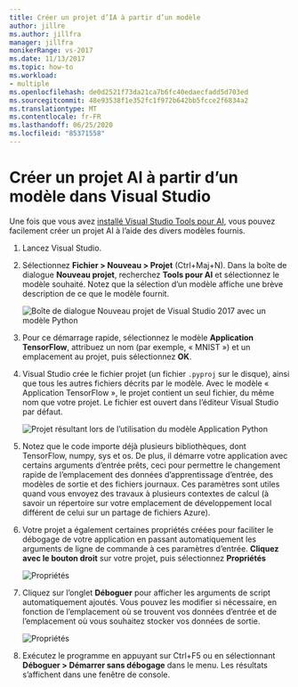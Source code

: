 ```yaml
---
title: Créer un projet d’IA à partir d’un modèle
author: jillre
ms.author: jillfra
manager: jillfra
monikerRange: vs-2017
ms.date: 11/13/2017
ms.topic: how-to
ms.workload:
- multiple
ms.openlocfilehash: de0d2521f73da21ca7b6fc40edaecfadd5d703ed
ms.sourcegitcommit: 48e93538f1e352fc1f972b642bb5fcce2f6834a2
ms.translationtype: MT
ms.contentlocale: fr-FR
ms.lasthandoff: 06/25/2020
ms.locfileid: "85371558"
---
```

# <a name="create-an-ai-project-from-a-template-in-visual-studio"></a>Créer un projet AI à partir d’un modèle dans Visual Studio

Une fois que vous avez [installé Visual Studio Tools pour AI](installation.md), vous pouvez facilement créer un projet AI à l’aide des divers modèles fournis.

1. Lancez Visual Studio.

2. Sélectionnez **Fichier > Nouveau > Projet** (Ctrl+Maj+N). Dans la boîte de dialogue **Nouveau projet**, recherchez **Tools pour AI** et sélectionnez le modèle souhaité. Notez que la sélection d’un modèle affiche une brève description de ce que le modèle fournit.

    ![Boîte de dialogue Nouveau projet de Visual Studio 2017 avec un modèle Python](media/create-project/new-ai-project.png)

3. Pour ce démarrage rapide, sélectionnez le modèle **Application TensorFlow**, attribuez un nom (par exemple, « MNIST ») et un emplacement au projet, puis sélectionnez **OK**.

4. Visual Studio crée le fichier projet (un fichier `.pyproj` sur le disque), ainsi que tous les autres fichiers décrits par le modèle. Avec le modèle « Application TensorFlow », le projet contient un seul fichier, du même nom que votre projet. Le fichier est ouvert dans l’éditeur Visual Studio par défaut.

    ![Projet résultant lors de l’utilisation du modèle Application Python](media/create-project/new-tensorflowapp.png)

5. Notez que le code importe déjà plusieurs bibliothèques, dont TensorFlow, numpy, sys et os. De plus, il démarre votre application avec certains arguments d’entrée prêts, ceci pour permettre le changement rapide de l’emplacement des données d’apprentissage d’entrée, des modèles de sortie et des fichiers journaux. Ces paramètres sont utiles quand vous envoyez des travaux à plusieurs contextes de calcul (à savoir un répertoire sur votre emplacement de développement local différent de celui sur un partage de fichiers Azure).

6. Votre projet a également certaines propriétés créées pour faciliter le débogage de votre application en passant automatiquement les arguments de ligne de commande à ces paramètres d’entrée. **Cliquez avec le bouton droit** sur votre projet, puis sélectionnez **Propriétés**

    ![Propriétés](media/create-project/project-properties.png)

7. Cliquez sur l’onglet **Déboguer** pour afficher les arguments de script automatiquement ajoutés. Vous pouvez les modifier si nécessaire, en fonction de l’emplacement où se trouvent vos données d’entrée et de l’emplacement où vous souhaitez stocker vos données de sortie.

    ![Propriétés](media/create-project//project-properties_1.png)

8. Exécutez le programme en appuyant sur Ctrl+F5 ou en sélectionnant **Déboguer > Démarrer sans débogage** dans le menu. Les résultats s’affichent dans une fenêtre de console.
